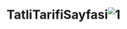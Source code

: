 # TatliTarifiSayfasi![1](https://user-images.githubusercontent.com/96121254/231745346-e040f3d2-7bcc-43db-b90d-61b49b32d411.jpg)
